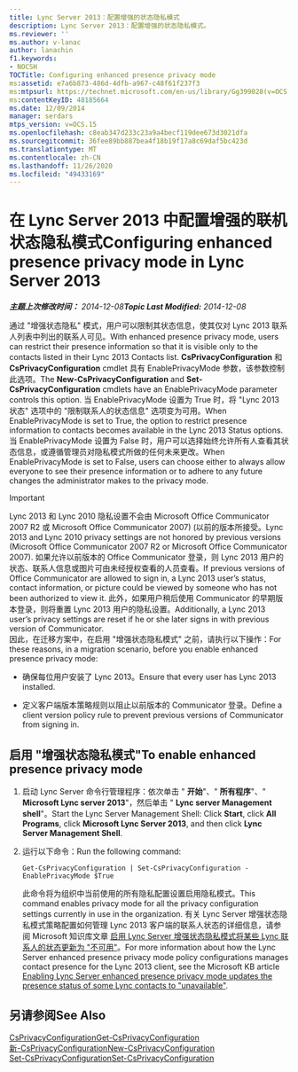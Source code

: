 ```yaml
---
title: Lync Server 2013：配置增强的状态隐私模式
description: Lync Server 2013：配置增强的状态隐私模式。
ms.reviewer: ''
ms.author: v-lanac
author: lanachin
f1.keywords:
- NOCSH
TOCTitle: Configuring enhanced presence privacy mode
ms:assetid: e7a6b873-486d-4dfb-a967-c48f61f237f3
ms:mtpsurl: https://technet.microsoft.com/en-us/library/Gg399028(v=OCS.15)
ms:contentKeyID: 48185664
ms.date: 12/09/2014
manager: serdars
mtps_version: v=OCS.15
ms.openlocfilehash: c8eab347d233c23a9a4becf119dee673d3021dfa
ms.sourcegitcommit: 36fee89bb887bea4f18b19f17a8c69daf5bc423d
ms.translationtype: MT
ms.contentlocale: zh-CN
ms.lasthandoff: 11/26/2020
ms.locfileid: "49433169"
---
```

# <a name="configuring-enhanced-presence-privacy-mode-in-lync-server-2013"></a><span data-ttu-id="d6da8-103">在 Lync Server 2013 中配置增强的联机状态隐私模式</span><span class="sxs-lookup"><span data-stu-id="d6da8-103">Configuring enhanced presence privacy mode in Lync Server 2013</span></span>

<div data-xmlns="http://www.w3.org/1999/xhtml">

<div class="topic" data-xmlns="http://www.w3.org/1999/xhtml" data-msxsl="urn:schemas-microsoft-com:xslt" data-cs="https://msdn.microsoft.com/">

<div data-asp="https://msdn2.microsoft.com/asp">



</div>

<div id="mainSection">

<div id="mainBody"><span data-ttu-id="d6da8-104">

<span> </span></span><span class="sxs-lookup"><span data-stu-id="d6da8-104">

<span> </span></span></span>

<span data-ttu-id="d6da8-105">_**主题上次修改时间：** 2014-12-08_</span><span class="sxs-lookup"><span data-stu-id="d6da8-105">_**Topic Last Modified:** 2014-12-08_</span></span>

<span data-ttu-id="d6da8-106">通过 "增强状态隐私" 模式，用户可以限制其状态信息，使其仅对 Lync 2013 联系人列表中列出的联系人可见。</span><span class="sxs-lookup"><span data-stu-id="d6da8-106">With enhanced presence privacy mode, users can restrict their presence information so that it is visible only to the contacts listed in their Lync 2013 Contacts list.</span></span> <span data-ttu-id="d6da8-107">**CsPrivacyConfiguration** 和 **CsPrivacyConfiguration** cmdlet 具有 EnablePrivacyMode 参数，该参数控制此选项。</span><span class="sxs-lookup"><span data-stu-id="d6da8-107">The **New-CsPrivacyConfiguration** and **Set-CsPrivacyConfiguration** cmdlets have an EnablePrivacyMode parameter controls this option.</span></span> <span data-ttu-id="d6da8-108">当 EnablePrivacyMode 设置为 True 时，将 "Lync 2013 状态" 选项中的 "限制联系人的状态信息" 选项变为可用。</span><span class="sxs-lookup"><span data-stu-id="d6da8-108">When EnablePrivacyMode is set to True, the option to restrict presence information to contacts becomes available in the Lync 2013 Status options.</span></span> <span data-ttu-id="d6da8-109">当 EnablePrivacyMode 设置为 False 时，用户可以选择始终允许所有人查看其状态信息，或遵循管理员对隐私模式所做的任何未来更改。</span><span class="sxs-lookup"><span data-stu-id="d6da8-109">When EnablePrivacyMode is set to False, users can choose either to always allow everyone to see their presence information or to adhere to any future changes the administrator makes to the privacy mode.</span></span>

<div>


> [!IMPORTANT]  
> <span data-ttu-id="d6da8-110">Lync 2013 和 Lync 2010 隐私设置不会由 Microsoft Office Communicator 2007 R2 或 Microsoft Office Communicator 2007)  (以前的版本所接受。</span><span class="sxs-lookup"><span data-stu-id="d6da8-110">Lync 2013 and Lync 2010 privacy settings are not honored by previous versions (Microsoft Office Communicator 2007 R2 or Microsoft Office Communicator 2007).</span></span> <span data-ttu-id="d6da8-111">如果允许以前版本的 Office Communicator 登录，则 Lync 2013 用户的状态、联系人信息或图片可由未经授权查看的人员查看。</span><span class="sxs-lookup"><span data-stu-id="d6da8-111">If previous versions of Office Communicator are allowed to sign in, a Lync 2013 user’s status, contact information, or picture could be viewed by someone who has not been authorized to view it.</span></span> <span data-ttu-id="d6da8-112">此外，如果用户稍后使用 Communicator 的早期版本登录，则将重置 Lync 2013 用户的隐私设置。</span><span class="sxs-lookup"><span data-stu-id="d6da8-112">Additionally, a Lync 2013 user’s privacy settings are reset if he or she later signs in with previous version of Communicator.</span></span><BR><span data-ttu-id="d6da8-113">因此，在迁移方案中，在启用 "增强状态隐私模式" 之前，请执行以下操作：</span><span class="sxs-lookup"><span data-stu-id="d6da8-113">For these reasons, in a migration scenario, before you enable enhanced presence privacy mode:</span></span> 
> <UL>
> <LI>
> <P><span data-ttu-id="d6da8-114">确保每位用户安装了 Lync 2013。</span><span class="sxs-lookup"><span data-stu-id="d6da8-114">Ensure that every user has Lync 2013 installed.</span></span></P>
> <LI>
> <P><span data-ttu-id="d6da8-115">定义客户端版本策略规则以阻止以前版本的 Communicator 登录。</span><span class="sxs-lookup"><span data-stu-id="d6da8-115">Define a client version policy rule to prevent previous versions of Communicator from signing in.</span></span></P></LI></UL>



</div>

<div>

## <a name="to-enable-enhanced-presence-privacy-mode"></a><span data-ttu-id="d6da8-116">启用 "增强状态隐私模式"</span><span class="sxs-lookup"><span data-stu-id="d6da8-116">To enable enhanced presence privacy mode</span></span>

1.  <span data-ttu-id="d6da8-117">启动 Lync Server 命令行管理程序：依次单击 " **开始**"、" **所有程序**"、" **Microsoft Lync server 2013**"，然后单击 " **Lync server Management shell**"。</span><span class="sxs-lookup"><span data-stu-id="d6da8-117">Start the Lync Server Management Shell: Click **Start**, click **All Programs**, click **Microsoft Lync Server 2013**, and then click **Lync Server Management Shell**.</span></span>

2.  <span data-ttu-id="d6da8-118">运行以下命令：</span><span class="sxs-lookup"><span data-stu-id="d6da8-118">Run the following command:</span></span>
    
        Get-CsPrivacyConfiguration | Set-CsPrivacyConfiguration -EnablePrivacyMode $True
    
    <span data-ttu-id="d6da8-119">此命令将为组织中当前使用的所有隐私配置设置启用隐私模式。</span><span class="sxs-lookup"><span data-stu-id="d6da8-119">This command enables privacy mode for all the privacy configuration settings currently in use in the organization.</span></span> <span data-ttu-id="d6da8-120">有关 Lync Server 增强状态隐私模式策略配置如何管理 Lync 2013 客户端的联系人状态的详细信息，请参阅 Microsoft 知识库文章 [启用 Lync Server 增强状态隐私模式将某些 Lync 联系人的状态更新为 "不可用"](https://support.microsoft.com/kb/3020057)。</span><span class="sxs-lookup"><span data-stu-id="d6da8-120">For more information about how the Lync Server enhanced presence privacy mode policy configurations manages contact presence for the Lync 2013 client, see the Microsoft KB article [Enabling Lync Server enhanced presence privacy mode updates the presence status of some Lync contacts to "unavailable"](https://support.microsoft.com/kb/3020057).</span></span>

</div>

<div>

## <a name="see-also"></a><span data-ttu-id="d6da8-121">另请参阅</span><span class="sxs-lookup"><span data-stu-id="d6da8-121">See Also</span></span>


[<span data-ttu-id="d6da8-122">CsPrivacyConfiguration</span><span class="sxs-lookup"><span data-stu-id="d6da8-122">Get-CsPrivacyConfiguration</span></span>](https://docs.microsoft.com/powershell/module/skype/Get-CsPrivacyConfiguration)  
[<span data-ttu-id="d6da8-123">新-CsPrivacyConfiguration</span><span class="sxs-lookup"><span data-stu-id="d6da8-123">New-CsPrivacyConfiguration</span></span>](https://docs.microsoft.com/powershell/module/skype/New-CsPrivacyConfiguration)  
[<span data-ttu-id="d6da8-124">Set-CsPrivacyConfiguration</span><span class="sxs-lookup"><span data-stu-id="d6da8-124">Set-CsPrivacyConfiguration</span></span>](https://docs.microsoft.com/powershell/module/skype/Set-CsPrivacyConfiguration)  
  

<span data-ttu-id="d6da8-125"></div>

</div>

<span> </span>

</div>

</div>

</span><span class="sxs-lookup"><span data-stu-id="d6da8-125"></div>

</div>

<span> </span>

</div>

</div>

</span></span></div>

